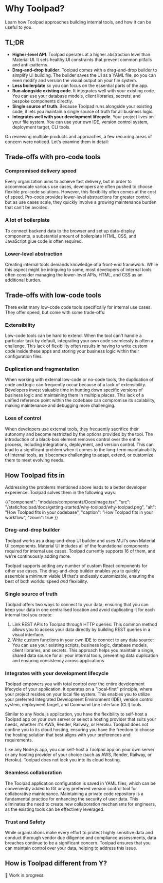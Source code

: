 # Why Toolpad?

<p class="description">Learn how Toolpad approaches building internal tools, and how it can be useful to you.</p>

## TL;DR

- **Higher-level API**. Toolpad operates at a higher abstraction level than Material UI. It sets healthy UI constraints that prevent common pitfalls and anti-patterns.
- **Drag-and-drop builder**. Toolpad comes with a drag-and-drop builder to simplify UI building. The builder saves the UI as a YAML file, so you can even modify and version the visual output on your file system.
- **Less boilerplate** so you can focus on the essential parts of the app.
- **Run alongside existing code**. It integrates well with your existing code. You can use your database models, client libraries, secrets, and bespoke components directly.
- **Single source of truth**. Because Toolpad runs alongside your existing code, it lets you maintain a single source of truth for all business logic.
- **Integrates well with your development lifecycle**. Your project lives on your file system. You can use your own IDE, version control system, deployment target, CLI tools.

On reviewing multiple products and approaches, a few recurring areas of concern were noticed. Let's examine them in detail:

## Trade-offs with pro-code tools

### Compromised delivery speed

Every organization aims to achieve fast delivery, but in order to accommodate various use cases, developers are often pushed to choose flexible pro-code solutions. However, this flexibility often comes at the cost of speed. Pro-code provides lower-level abstractions for greater control, but as use cases scale, they quickly involve a growing maintenance burden that can't be avoided.

### A lot of boilerplate

To connect backend data to the browser and set up data-display components, a substantial amount of boilerplate HTML, CSS, and JavaScript glue code is often required.

### Lower-level abstraction

Creating internal tools demands knowledge of a front-end framework. While this aspect might be intriguing to some, most developers of internal tools often consider managing the lower-level APIs, HTML, and CSS as an additional burden.

## Trade-offs with low-code tools

There exist many low-code code tools specifically for internal use cases. They offer speed, but come with some trade-offs:



### Extensibility

Low-code tools can be hard to extend. When the tool can't handle a particular task by default, integrating your own code seamlessly is often a challenge. This lack of flexibility often results in having to write custom code inside these apps and storing your business logic within their configuration files.
### Duplication and fragmentation

When working with external low-code or no-code tools, the duplication of code and logic can frequently occur because of a lack of extensibility. Developers invest valuable time in hunting down specific versions of business logic and maintaining them in multiple places. This lack of a unified reference point within the codebase can compromise its scalability, making maintenance and debugging more challenging.
### Loss of control

When developers use external tools, they frequently sacrifice their autonomy and become restricted by the options provided by the tool. The introduction of a black-box element removes control over the entire process, including integrations, deployment, and version control. This can lead to a significant problem when it comes to the long-term maintainability of internal tools, as it becomes challenging to adapt, extend, or customize them to meet evolving needs.

## How Toolpad fits in

Addressing the problems mentioned above leads to a better developer experience. Toolpad solves them in the following ways:

{{"component": "modules/components/DocsImage.tsx", "src": "/static/toolpad/docs/getting-started/why-toolpad/why-toolpad.png", "alt": "How Toolpad fits in your codebase", "caption": "How Toolpad fits in your workflow", "zoom": true }}

### Drag-and-drop builder

Toolpad works as a drag-and-drop UI builder and uses MUI's own Material UI components. Material UI includes all of the foundational components required for internal use cases. Toolpad currently supports 16 of them, and we're continuously adding more.

Toolpad supports adding any number of custom React components for other use cases. The drag-and-drop builder enables you to quickly assemble a minimum viable UI that's endlessly customizable, ensuring the best of both worlds: speed _and_ flexibility.

### Single source of truth

Toolpad offers two ways to connect to your data, ensuring that you can keep your data in one centralised location and avoid duplicating it for each internal tool you create:

1. Link REST APIs to Toolpad through HTTP queries: This common method allows you to access your data directly by building REST queries in a visual interface.
2. Write custom functions in your own IDE to connect to any data source: You can use your existing scripts, business logic, database models, client libraries, and secrets. This approach helps you maintain a single, shared data source for all your internal tools, preventing data duplication and ensuring consistency across applications.

### Integrates with your development lifecycle


Toolpad empowers you with total control over the entire development lifecycle of your application. It operates on a "local-first" principle, where your project resides on your local file system. This enables you to utilize your preferred Integrated Development Environment (IDE), version control system, deployment target, and Command Line Interface (CLI) tools.

Similar to any Node.js application, you have the flexibility to self-host a Toolpad app on your own server or select a hosting provider that suits your needs, whether it's AWS, Render, Railway, or Heroku. Toolpad does not confine you to its cloud hosting, ensuring you have the freedom to choose the hosting solution that best aligns with your preferences and requirements.

Like any Node.js app, you can self-host a Toolpad app on your own server or any hosting provider of your choice (such as AWS, Render, Railway, or Heroku). Toolpad does not lock you into its cloud hosting.

### Seamless collaboration

The Toolpad application configuration is saved in YAML files, which can be conveniently added to Git or any preferred version control tool for collaborative maintenance. Maintaining a private code repository is a fundamental practice for enhancing the security of user data. This eliminates the need to create new collaboration mechanisms for engineers, as the existing tools can be effectively leveraged.

### Trust and Safety

While organizations make every effort to protect highly sensitive data and conduct thorough vendor due diligence and compliance assessments, data breaches continue to be a significant concern. Toolpad ensures that you can maintain control over your data, helping to address this issue.

## How is Toolpad different from Y?

🚧 Work in progress
